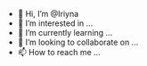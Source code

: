 - 👋 Hi, I’m @Iriyna
- 👀 I’m interested in ...
- 🌱 I’m currently learning ...
- 💞️ I’m looking to collaborate on ...
- 📫 How to reach me ...

<!---
Iriyna/Iriyna is a ✨ special ✨ repository because its `README.md` (this file) appears on your GitHub profile.
You can click the Preview link to take a look at your changes.
--->
